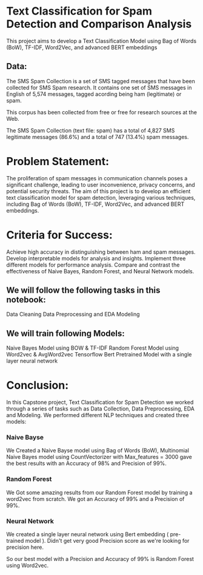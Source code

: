 # Text Classification for Spam Detection and Comparison Analysis
This project aims to develop a Text Classification Model using Bag of Words (BoW), TF-IDF, Word2Vec, and advanced BERT embeddings

## Data: 
The SMS Spam Collection is a set of SMS tagged messages that have been collected for SMS Spam research. It contains one set of SMS messages in English of 5,574 messages, tagged acording being ham (legitimate) or spam. 

This corpus has been collected from free or free for research sources at the Web.

The SMS Spam Collection (text file: spam) has a total of 4,827 SMS legitimate messages (86.6%) and a total of 747 (13.4%) spam messages.

# Problem Statement:
The proliferation of spam messages in communication channels poses a significant challenge, leading to user inconvenience, privacy concerns, and potential security threats. The aim of this project is to develop an efficient text classification model for spam detection, leveraging various techniques, including Bag of Words (BoW), TF-IDF, Word2Vec, and advanced BERT embeddings.

# Criteria for Success:
Achieve high accuracy in distinguishing between ham and spam messages.
Develop interpretable models for analysis and insights.
Implement three different models for performance analysis.
Compare and contrast the effectiveness of Naive Bayes, Random Forest, and Neural Network models.

## We will follow the following tasks in this notebook:
Data Cleaning
Data Preprocessing and EDA
Modeling

## We will train following Models:
Naive Bayes Model using BOW & TF-IDF
Random Forest Model using Word2vec & AvgWord2vec
Tensorflow Bert Pretrained Model with a single layer neural network


# Conclusion:
In this Capstone project, Text Classification for Spam Detection we worked through a series of tasks such as Data Collection, Data Preprocessing, EDA and Modeling. We performed different NLP techniques and created three models:

### Naive Bayse
We Created a Naive Bayse model using Bag of Words (BoW), Multinomial Naive Bayes model using CountVectorizer with Max_features = 3000 gave the best results with an Accuracy of 98% and Precision of 99%.

### Random Forest
We Got some amazing results from our Random Forest model by training a word2vec from scratch. We got an Accuracy of 99% and a Precision of 99%.

### Neural Network
We created a single layer neural network using Bert embedding ( pre-trained model ). Didn't get very good Precision score as we're looking for precision here.

So our best model with a Precision and Accuracy of 99% is Random Forest using Word2vec.
